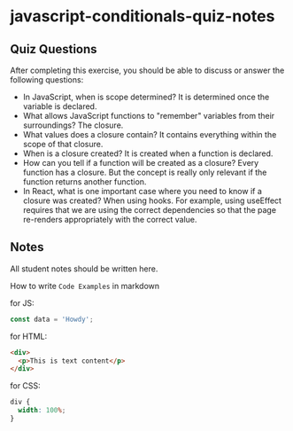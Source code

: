 # javascript-conditionals-quiz-notes

## Quiz Questions

After completing this exercise, you should be able to discuss or answer the following questions:

- In JavaScript, when is scope determined?
  It is determined once the variable is declared.
- What allows JavaScript functions to "remember" variables from their surroundings?
  The closure.
- What values does a closure contain?
  It contains everything within the scope of that closure.
- When is a closure created?
  It is created when a function is declared.
- How can you tell if a function will be created as a closure?
  Every function has a closure. But the concept is really only relevant if
  the function returns another function.
- In React, what is one important case where you need to know if a closure was created?
  When using hooks. For example, using useEffect requires that we are using the correct
  dependencies so that the page re-renders appropriately with the correct value.

## Notes

All student notes should be written here.

How to write `Code Examples` in markdown

for JS:

```javascript
const data = 'Howdy';
```

for HTML:

```html
<div>
  <p>This is text content</p>
</div>
```

for CSS:

```css
div {
  width: 100%;
}
```
